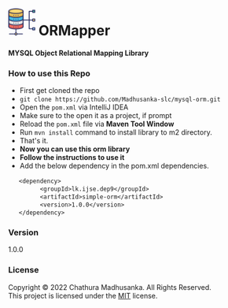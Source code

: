 # <img src="src/main/resources/db.png"  width="55"/>  ORMapper
#### MYSQL Object Relational Mapping Library 

### How to use this Repo
* First get cloned the repo 
* ```git clone https://github.com/Madhusanka-slc/mysql-orm.git```
* Open the `pom.xml` via IntelliJ IDEA
* Make sure to the open it as a project, if prompt
* Reload the `pom.xml` file via **Maven Tool Window**
* Run `mvn install` command to install library to m2 directory.
* That's it.
* **Now you can use this orm library**
* **Follow the instructions to use it**
* Add the below dependency in the pom.xml dependencies.

~~~
   <dependency>
         <groupId>lk.ijse.dep9</groupId>
         <artifactId>simple-orm</artifactId>
         <version>1.0.0</version>
   </dependency>
~~~
### Version
1.0.0

### License
Copyright © 2022 Chathura Madhusanka. All Rights Reserved. <br>
This project is licensed under the [MIT](LICENSE.txt) license.